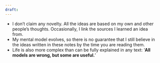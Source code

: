 ```yaml
---
draft:
---
```


- I don’t claim any novelty. All the ideas are based on my own and other people’s thoughts.  Occasionally, I link the sources I learned an idea from.
- My mental model evolves, so there is no guarantee that I still believe in the ideas written in these notes by the time you are reading them.
- Life is also more complex than can be fully explained in any text: ‘**All models are wrong, but some are useful.**’